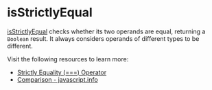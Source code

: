 # isStrictlyEqual

[isStrictlyEqual](https://developer.mozilla.org/en-US/docs/Web/JavaScript/Reference/Operators/Strict_equality) checks whether its two operands are equal, returning a `Boolean` result. It always considers operands of different types to be different.

Visit the following resources to learn more:

- [ Strictly Equality (===) Operator](https://developer.mozilla.org/en-US/docs/Web/JavaScript/Reference/Operators/Strict_equality)
- [Comparison - javascript.info](https://javascript.info/comparison)
